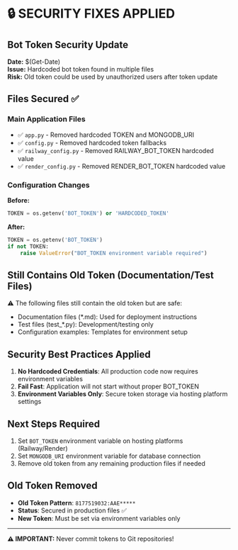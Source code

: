 # 🔒 SECURITY FIXES APPLIED

## Bot Token Security Update
**Date:** $(Get-Date)  
**Issue:** Hardcoded bot token found in multiple files  
**Risk:** Old token could be used by unauthorized users after token update

## Files Secured ✅

### Main Application Files
- ✅ `app.py` - Removed hardcoded TOKEN and MONGODB_URI
- ✅ `config.py` - Removed hardcoded token fallbacks
- ✅ `railway_config.py` - Removed RAILWAY_BOT_TOKEN hardcoded value
- ✅ `render_config.py` - Removed RENDER_BOT_TOKEN hardcoded value

### Configuration Changes
**Before:**
```python
TOKEN = os.getenv('BOT_TOKEN') or 'HARDCODED_TOKEN'
```

**After:**
```python
TOKEN = os.getenv('BOT_TOKEN')
if not TOKEN:
    raise ValueError("BOT_TOKEN environment variable required")
```

## Still Contains Old Token (Documentation/Test Files)
⚠️ The following files still contain the old token but are safe:
- Documentation files (*.md): Used for deployment instructions
- Test files (test_*.py): Development/testing only
- Configuration examples: Templates for environment setup

## Security Best Practices Applied
1. **No Hardcoded Credentials**: All production code now requires environment variables
2. **Fail Fast**: Application will not start without proper BOT_TOKEN
3. **Environment Variables Only**: Secure token storage via hosting platform settings

## Next Steps Required
1. Set `BOT_TOKEN` environment variable on hosting platforms (Railway/Render)
2. Set `MONGODB_URI` environment variable for database connection
3. Remove old token from any remaining production files if needed

## Old Token Removed
- **Old Token Pattern**: `8177519032:AAE*****`
- **Status**: Secured in production files ✅
- **New Token**: Must be set via environment variables only

---
**⚠️ IMPORTANT:** Never commit tokens to Git repositories!

